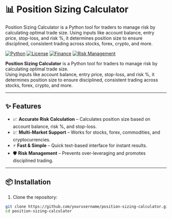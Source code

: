 # 📊 Position Sizing Calculator

Position Sizing Calculator is a Python tool for traders to manage risk by calculating optimal trade size. Using inputs like account balance, entry price, stop-loss, and risk %, it determines position size to ensure disciplined, consistent trading across stocks, forex, crypto, and more.


[![Python](https://img.shields.io/badge/Python-3.x-blue?logo=python)](https://www.python.org/)
[![License](https://img.shields.io/badge/License-MIT-green.svg)](LICENSE)
[![Finance](https://img.shields.io/badge/Category-Financial%20Markets-gold)]()
[![Risk Management](https://img.shields.io/badge/Risk%20Management-Yes-brightgreen)]()

**Position Sizing Calculator** is a Python tool for traders to manage risk by calculating optimal trade size.  
Using inputs like account balance, entry price, stop-loss, and risk %, it determines position size to ensure disciplined, consistent trading across stocks, forex, crypto, and more.

---

## ✨ Features
- 📈 **Accurate Risk Calculation** – Calculates position size based on account balance, risk %, and stop-loss.
- 💹 **Multi-Market Support** – Works for stocks, forex, commodities, and cryptocurrencies.
- ⚡ **Fast & Simple** – Quick text-based interface for instant results.
- 🛡 **Risk Management** – Prevents over-leveraging and promotes disciplined trading.

---

## 📦 Installation
1. Clone the repository:
```bash
git clone https://github.com/yourusername/position-sizing-calculator.git
cd position-sizing-calculator
